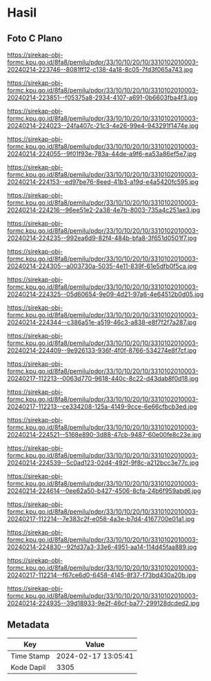 # Hasil

## Foto C Plano

https://sirekap-obj-formc.kpu.go.id/8fa8/pemilu/pdpr/33/10/10/20/10/3310102010003-20240214-223746--8081ff12-c138-4a18-8c05-7fd3f065a743.jpg

https://sirekap-obj-formc.kpu.go.id/8fa8/pemilu/pdpr/33/10/10/20/10/3310102010003-20240214-223851--f05375a8-2934-4107-a691-0b6603fba4f3.jpg

https://sirekap-obj-formc.kpu.go.id/8fa8/pemilu/pdpr/33/10/10/20/10/3310102010003-20240214-224023--24fa407c-21c3-4e26-99e4-943291f1474e.jpg

https://sirekap-obj-formc.kpu.go.id/8fa8/pemilu/pdpr/33/10/10/20/10/3310102010003-20240214-224055--9f01f93e-783a-44de-a9f6-ea53a86ef5e7.jpg

https://sirekap-obj-formc.kpu.go.id/8fa8/pemilu/pdpr/33/10/10/20/10/3310102010003-20240214-224153--ed97be76-8eed-41b3-a19d-e4a5420fc595.jpg

https://sirekap-obj-formc.kpu.go.id/8fa8/pemilu/pdpr/33/10/10/20/10/3310102010003-20240214-224216--96ee51e2-2a38-4e7b-8003-735a4c251ae3.jpg

https://sirekap-obj-formc.kpu.go.id/8fa8/pemilu/pdpr/33/10/10/20/10/3310102010003-20240214-224235--992ea6d9-82f4-484b-bfa8-3f651d0501f7.jpg

https://sirekap-obj-formc.kpu.go.id/8fa8/pemilu/pdpr/33/10/10/20/10/3310102010003-20240214-224305--a003730a-5035-4e11-839f-61e5dfb0f5ca.jpg

https://sirekap-obj-formc.kpu.go.id/8fa8/pemilu/pdpr/33/10/10/20/10/3310102010003-20240214-224325--05d60654-9e09-4d21-97a6-4e64512b0d05.jpg

https://sirekap-obj-formc.kpu.go.id/8fa8/pemilu/pdpr/33/10/10/20/10/3310102010003-20240214-224344--c386a51e-a519-46c3-a838-e8f7f2f7a287.jpg

https://sirekap-obj-formc.kpu.go.id/8fa8/pemilu/pdpr/33/10/10/20/10/3310102010003-20240214-224409--9e926133-936f-4f0f-8766-534274e8f7cf.jpg

https://sirekap-obj-formc.kpu.go.id/8fa8/pemilu/pdpr/33/10/10/20/10/3310102010003-20240217-112213--0063d770-9618-440c-8c22-d43dab8f0d18.jpg

https://sirekap-obj-formc.kpu.go.id/8fa8/pemilu/pdpr/33/10/10/20/10/3310102010003-20240217-112213--ce334208-125a-4149-9cce-6e66cfbcb3ed.jpg

https://sirekap-obj-formc.kpu.go.id/8fa8/pemilu/pdpr/33/10/10/20/10/3310102010003-20240214-224521--5168e890-3d88-47cb-9487-60e00fe8c23e.jpg

https://sirekap-obj-formc.kpu.go.id/8fa8/pemilu/pdpr/33/10/10/20/10/3310102010003-20240214-224539--5c0ad123-02d4-492f-9f8c-a212bcc3e77c.jpg

https://sirekap-obj-formc.kpu.go.id/8fa8/pemilu/pdpr/33/10/10/20/10/3310102010003-20240214-224614--0ee62a50-b427-4506-8cfa-24b6f959abd6.jpg

https://sirekap-obj-formc.kpu.go.id/8fa8/pemilu/pdpr/33/10/10/20/10/3310102010003-20240217-112214--7e383c2f-e058-4a3e-b7d4-4167700e01a1.jpg

https://sirekap-obj-formc.kpu.go.id/8fa8/pemilu/pdpr/33/10/10/20/10/3310102010003-20240214-224830--92fd37a3-33e6-4951-aa14-114d45faa889.jpg

https://sirekap-obj-formc.kpu.go.id/8fa8/pemilu/pdpr/33/10/10/20/10/3310102010003-20240217-112214--f67ce6d0-6458-4145-8f37-f73bd430a20b.jpg

https://sirekap-obj-formc.kpu.go.id/8fa8/pemilu/pdpr/33/10/10/20/10/3310102010003-20240214-224935--39d18933-9e2f-46cf-ba77-299128dcded2.jpg


## Metadata

| Key        | Value               |
| ---------- | ------------------- |
| Time Stamp | 2024-02-17 13:05:41 |
| Kode Dapil | 3305                |



